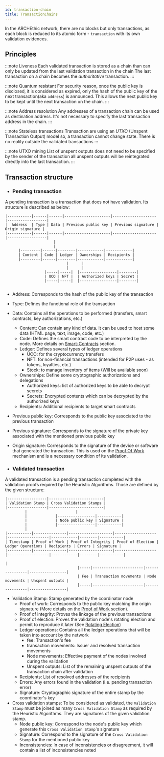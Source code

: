 ```yaml
---
id: transaction-chain
title: TransactionChains
---
```


In the ARCHEthic network, there are no blocks but only transactions, as each block is reduced to its atomic form - `transaction` with its own validation evidences.

## Principles

:::note Liveness
Each validated transaction is stored as a chain than can only be updated from the last validation transaction in the chain
The last transaction on a chain becomes the *authoritative* transaction. 
:::

:::note Quantum resistant
For security reason, once the public key is disclosed, it is considered as expired, only the hash of the public key of the next transaction(aka `address`) is announced.
This allows the next public key to be kept until the next transaction on the chain.
:::

:::note Address resolution
Any addresses of a transaction chain can be used as destination address.
It's not necessary to specify the last transaction address in the chain.
:::

:::note Stateless transactions
Transaction are using an *UTXO* (Unspent Transaction Output) model so, a transaction cannot change state.
There is no reality outside the validated transactions
:::

:::note UTXO mining
List of unspent outputs does not need to be specified by the sender of the transaction
all unspent outputs will be reintegrated directly into the last transaction.
:::

## Transaction structure 

- ### Pending transaction

A pending transaction is a transaction that does not have validation.
Its structure is described as below:

```
|-----------|------|------|---------------------|--------------------|------------------|
|  Address  | Type | Data | Previous public key | Previous signature | Origin signature |
|-----------|------|------|---------------------|--------------------|------------------|
                      |      
                      |
      |---------|------|--------|------------|------------|
      | Content | Code | Ledger | Ownerships | Recipients |
      |---------|------|--------|------------|------------|
                            |      |
                            |      |
                  |-----|-----|  |-----------------|--------|  
                  | UCO | NFT |  | Authorized keys | Secret |
                  |-----|-----|  |-----------------|--------|                     
  

```


- Address: Corresponds to the hash of the public key of the transaction
- Type: Defines the functional role of the transaction
- Data: Contains all the operations to be performed (transfers, smart contracts, key authorizations, etc.)
   - Content: Can contain any kind of data. It can be used to host some data (HTML page, text, image, code, etc.) 
   - Code: Defines the smart contract code to be interpreted by the node. More details on [Smart-Contracts](/build/smart-contracts) section.
   - Ledger: Defines several types of ledger operations
      - UCO: for the cryptocurrency transfers
      - NFT: for non-financial transactions (intended for P2P uses - as tokens, loyalties, etc.)
      - Stock: to manage inventory of items (Will be available soon)
   - Ownerships: Define some cryptographic authorizations and delegations
      - Authorized keys: list of authorized keys to be able to decrypt secrets
      - Secrets: Encrypted contents which can be decrypted by the authorized keys
   - Recipients: Additional recipients to target smart contracts
- Previous public key: Corresponds to the public key associated to the previous transaction
- Previous signature: Corresponds to the signature of the private key associated with the mentioned previous public key
- Origin signature: Corresponds to the signature of the device or software that generated the transaction. This is used on the [Proof Of Work](/learn/arch-consensus/proof-of-work) mechanism and is a necessary condition of its validation.

- ### Validated transaction

A validated transaction is a pending transaction completed with the validation proofs required by the Heuristic Algorithms. 
Those are defined by the given structure:

```
|------------------|-------------------------|
| Validation Stamp | Cross Validation Stamps |
|------------------|-------------------------|
         |                      |
         |             |-----------------|-----------|
         |             | Node public key | Signature |     
         |             |-----------------|-----------|
         |
|-----------|---------------|--------------------|-------------------|-------------------|------------|--------|-----------|
| Timestamp | Proof of Work | Proof of Integrity | Proof of Election | Ledger Operations | Recipients | Errors | Signature |
|-----------|---------------|--------------------|-------------------|-------------------|------------|--------|-----------|
                                                                           |
                                 |-----|-----------------------|----------------|-----------------|
                                 | Fee | Transaction movements | Node movements | Unspent outputs |
                                 |-----|-----------------------|----------------|-----------------|

```

- Validation Stamp: Stamp generated by the coordinator node
  - Proof of work: Corresponds to the public key matching the origin signature (More details on the [Proof of Work](/learn/arch-consensus/proof-of-work) section).
  - Proof of integrity: Proves the linkage of the previous transactions
  - Proof of election: Proves the validation node's rotating election and permit to reproduce it later (See [Rotating Election](/learn/arch-consensus#rotating-election))
  - Ledger operations: Contains all the ledger operations that will be taken into account by the network
    - fee: Transaction's fee
    - transaction movements: Issuer and resolved transaction movements
    - Node movements: Effective payment of the nodes involved during the validation
    - Unspent outputs: List of the remaining unspent outputs of the transaction chain after validation
  - Recipients: List of resolved addresses of the recipients
  - Errors: Any errors found in the validation (i.e. pending transaction error)
  - Signature: Cryptographic signature of the entire stamp by the coordinator's key
- Cross validation stamps: To be considered as validated, the `Validation Stamp` must be joined as many `Cross Validation Stamp` as required by the Heuristic Algorithms. 
  They are signatures of the given validation stamp.
  - Node public key: Correspond to the node's public key which generate this `Cross Validation Stamp`'s signature
  - Signature: Correspond to the signature of the `Cross Validation Stamp` for the mentioned public key
  - Inconsistencies: In case of inconsistencies or disagreement, it will contain a list of inconsistencies noted

